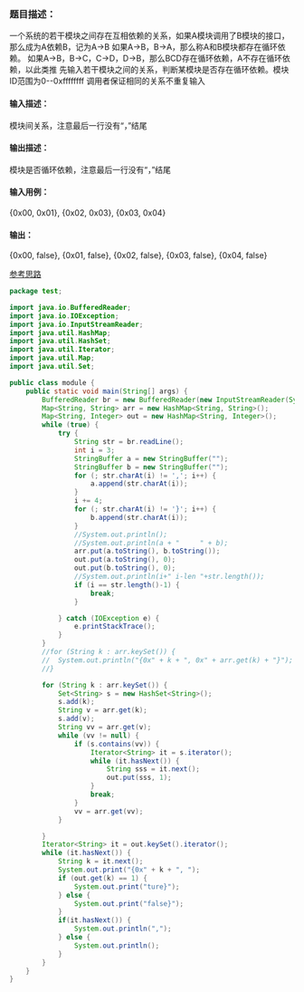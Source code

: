 ### 题目描述：
一个系统的若干模块之间存在互相依赖的关系，如果A模块调用了B模块的接口，那么成为A依赖B，记为A->B
如果A->B，B->A，那么称A和B模块都存在循环依赖。
如果A->B，B->C，C->D，D->B，那么BCD存在循环依赖，A不存在循环依赖，以此类推
先输入若干模块之间的关系，判断某模块是否存在循环依赖。模块ID范围为0--0xffffffff
调用者保证相同的关系不重复输入

#### 输入描述：

模块间关系，注意最后一行没有“，”结尾

#### 输出描述：
模块是否循环依赖，注意最后一行没有“，”结尾


#### 输入用例：
{0x00, 0x01},
{0x02, 0x03},
{0x03, 0x04}

#### 输出：
{0x00, false},
{0x01, false},
{0x02, false},
{0x03, false},
{0x04, false}

[参考思路](https://blog.csdn.net/u011831771/article/details/77284676)

```java
package test;

import java.io.BufferedReader;
import java.io.IOException;
import java.io.InputStreamReader;
import java.util.HashMap;
import java.util.HashSet;
import java.util.Iterator;
import java.util.Map;
import java.util.Set;

public class module {
	public static void main(String[] args) {
		BufferedReader br = new BufferedReader(new InputStreamReader(System.in));
		Map<String, String> arr = new HashMap<String, String>();
		Map<String, Integer> out = new HashMap<String, Integer>();
		while (true) {
			try {
				String str = br.readLine();
				int i = 3;
				StringBuffer a = new StringBuffer("");
				StringBuffer b = new StringBuffer("");
				for (; str.charAt(i) != ','; i++) {
					a.append(str.charAt(i));
				}
				i += 4;
				for (; str.charAt(i) != '}'; i++) {
					b.append(str.charAt(i));
				}
				//System.out.println();
				//System.out.println(a + "     " + b);
				arr.put(a.toString(), b.toString());
				out.put(a.toString(), 0);
				out.put(b.toString(), 0);
				//System.out.println(i+" i-len "+str.length());
				if (i == str.length()-1) {
					break;
				}

			} catch (IOException e) {
				e.printStackTrace();
			}
		}
		//for (String k : arr.keySet()) {
		//	System.out.println("{0x" + k + ", 0x" + arr.get(k) + "}");
		//}

		for (String k : arr.keySet()) {
			Set<String> s = new HashSet<String>();
			s.add(k);
			String v = arr.get(k);
			s.add(v);
			String vv = arr.get(v);
			while (vv != null) {
				if (s.contains(vv)) {
					Iterator<String> it = s.iterator();
					while (it.hasNext()) {
						String sss = it.next();
						out.put(sss, 1);
					}
					break;
				}
				vv = arr.get(vv);
			}

		}
		Iterator<String> it = out.keySet().iterator();
		while (it.hasNext()) {
			String k = it.next();
			System.out.print("{0x" + k + ", ");
			if (out.get(k) == 1) {
				System.out.print("ture}");
			} else {
				System.out.print("false}");
			}
			if(it.hasNext()) {
				System.out.println(",");
			} else {
				System.out.println();
			}
		}
	}
}

```
